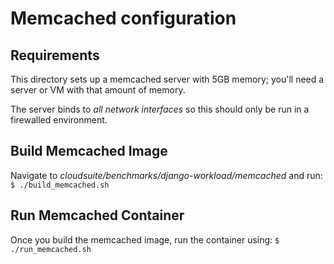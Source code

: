 # Memcached configuration

## Requirements
This directory sets up a memcached server with 5GB memory; you'll need a server
or VM with that amount of memory.

The server binds to *all network interfaces* so this should only be run in a
firewalled environment.

## Build Memcached Image
Navigate to *cloudsuite/benchmarks/django-workload/memcached* and run:
	```
	$ ./build_memcached.sh
	```

## Run Memcached Container
Once you build the memcached image, run the container using:
	```
	$ ./run_memcached.sh
	```
